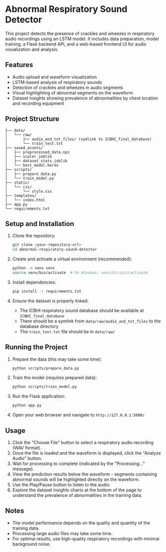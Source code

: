 # Abnormal Respiratory Sound Detector

This project detects the presence of crackles and wheezes in respiratory audio recordings using an LSTM model. It includes data preparation, model training, a Flask backend API, and a web-based frontend UI for audio visualization and analysis.

## Features

- Audio upload and waveform visualization
- LSTM-based analysis of respiratory sounds
- Detection of crackles and wheezes in audio segments
- Visual highlighting of abnormal segments on the waveform
- Dataset insights showing prevalence of abnormalities by chest location and recording equipment

## Project Structure

```
├── data/
│   └── raw/
│       ├── audio_and_txt_files/ (symlink to ICBHI_final_database)
│       └── train_test.txt
├── saved_assets/
│   ├── preprocessed_data.npz
│   ├── scaler.joblib
│   ├── dataset_stats.joblib
│   └── best_model.keras
├── scripts/
│   ├── prepare_data.py
│   └── train_model.py
├── static/
│   └── css/
│       └── style.css
├── templates/
│   └── index.html
├── app.py
└── requirements.txt
```

## Setup and Installation

1. Clone the repository:
   ```bash
   git clone <your-repository-url>
   cd abnormal-respiratory-sound-detector
   ```

2. Create and activate a virtual environment (recommended):
   ```bash
   python -m venv venv
   source venv/bin/activate  # On Windows: venv\Scripts\activate
   ```

3. Install dependencies:
   ```bash
   pip install -r requirements.txt
   ```

4. Ensure the dataset is properly linked:
   - The ICBHI respiratory sound database should be available at `ICBHI_final_database`
   - There should be a symlink from `data/raw/audio_and_txt_files` to the database directory
   - The `train_test.txt` file should be in `data/raw/`

## Running the Project

1. Prepare the data (this may take some time):
   ```bash
   python scripts/prepare_data.py
   ```

2. Train the model (requires prepared data):
   ```bash
   python scripts/train_model.py
   ```

3. Run the Flask application:
   ```bash
   python app.py
   ```

4. Open your web browser and navigate to `http://127.0.0.1:5000/`

## Usage

1. Click the "Choose File" button to select a respiratory audio recording (WAV format).
2. Once the file is loaded and the waveform is displayed, click the "Analyze Audio" button.
3. Wait for processing to complete (indicated by the "Processing..." message).
4. View the prediction results below the waveform - segments containing abnormal sounds will be highlighted directly on the waveform.
5. Use the Play/Pause button to listen to the audio.
6. Explore the dataset insights charts at the bottom of the page to understand the prevalence of abnormalities in the training data.

## Notes

- The model performance depends on the quality and quantity of the training data.
- Processing large audio files may take some time.
- For optimal results, use high-quality respiratory recordings with minimal background noise. 